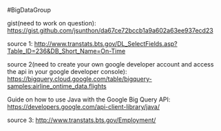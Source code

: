 #BigDataGroup

gist(need to work on question):
https://gist.github.com/jsunthon/da67ce72bccb1a9a602a63ee937ecd23

source 1:
http://www.transtats.bts.gov/DL_SelectFields.asp?Table_ID=236&DB_Short_Name=On-Time

source 2(need to create your own google developer account and access the api in your
google developer console):
https://bigquery.cloud.google.com/table/bigquery-samples:airline_ontime_data.flights

Guide on how to use Java with the Google Big Query API:
https://developers.google.com/api-client-library/java/

source 3:
http://www.transtats.bts.gov/Employment/





